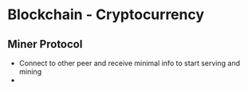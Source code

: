 # Blockchain - Cryptocurrency

## Miner Protocol
* Connect to other peer and receive minimal info to start serving and mining
* 
